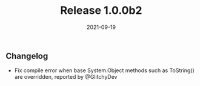 ﻿---
slug: release-1.0.0b2
title: Release 1.0.0b2
date: 2021-09-19
authors: [merlin]
tags: [release beta]
---

## Changelog
- Fix compile error when base System.Object methods such as ToString() are overridden, reported by @GlitchyDev